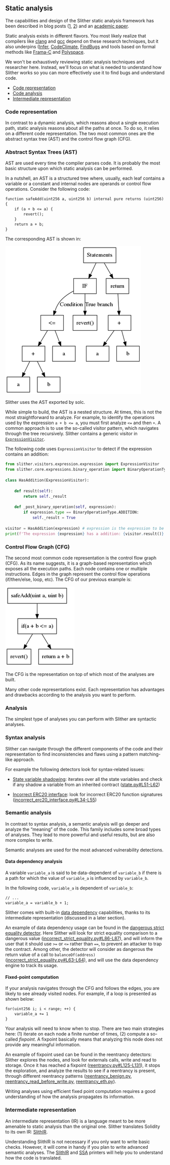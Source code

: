 ## Static analysis

The capabilities and design of the Slither static analysis framework has been described in blog posts ([1](https://blog.trailofbits.com/2018/10/19/slither-a-solidity-static-analysis-framework/), [2](https://blog.trailofbits.com/2019/05/27/slither-the-leading-static-analyzer-for-smart-contracts/)) and an [academic paper](https://github.com/trailofbits/publications/blob/master/papers/wetseb19.pdf).

Static analysis exists in different flavors. You most likely realize that compilers like [clang](https://clang-analyzer.llvm.org/) and [gcc](https://lwn.net/Articles/806099/) depend on these research techniques, but it also underpins ([Infer](https://fbinfer.com/), [CodeClimate](https://codeclimate.com/), [FindBugs](http://findbugs.sourceforge.net/) and tools based on formal methods like [Frama-C](https://frama-c.com/) and [Polyspace](https://www.mathworks.com/products/polyspace.html).

We won't be exhaustively reviewing static analysis techniques and researcher here. Instead, we'll focus on what is needed to understand how Slither works so you can more effectively use it to find bugs and understand code.

- [Code representation](#code-representation)
- [Code analysis](#analysis)
- [Intermediate representation](#intermediate-representation)

### Code representation

In contrast to a dynamic analysis, which reasons about a single execution path, static analysis reasons about all the paths at once. To do so, it relies on a different code representation. The two most common ones are the abstract syntax tree (AST) and the control flow graph (CFG).

### Abstract Syntax Trees (AST)

AST are used every time the compiler parses code. It is probably the most basic structure upon which static analysis can be performed.

In a nutshell, an AST is a structured tree where, usually, each leaf contains a variable or a constant and internal nodes are operands or control flow operations. Consider the following code:

```solidity
function safeAdd(uint256 a, uint256 b) internal pure returns (uint256) {
    if (a + b <= a) {
        revert();
    }
    return a + b;
}
```

The corresponding AST is shown in:

![AST](./images/ast.png)

Slither uses the AST exported by solc.

While simple to build, the AST is a nested structure. At times, this is not the most straightforward to analyze. For example, to identify the operations used by the expression `a + b <= a`, you must first analyze `<=` and then `+`. A common approach is to use the so-called visitor pattern, which navigates through the tree recursively. Slither contains a generic visitor in [`ExpressionVisitor`](https://github.com/crytic/slither/blob/master/slither/visitors/expression/expression.py).

The following code uses `ExpressionVisitor` to detect if the expression contains an addition:

```python
from slither.visitors.expression.expression import ExpressionVisitor
from slither.core.expressions.binary_operation import BinaryOperationType

class HasAddition(ExpressionVisitor):

    def result(self):
        return self._result

    def _post_binary_operation(self, expression):
        if expression.type == BinaryOperationType.ADDITION:
            self._result = True

visitor = HasAddition(expression) # expression is the expression to be tested
print(f'The expression {expression} has a addition: {visitor.result()}')
```

### Control Flow Graph (CFG)

The second most common code representation is the control flow graph (CFG). As its name suggests, it is a graph-based representation which exposes all the execution paths. Each node contains one or multiple instructions. Edges in the graph represent the control flow operations (if/then/else, loop, etc). The CFG of our previous example is:

![CFG](./images/cfg.png)

The CFG is the representation on top of which most of the analyses are built.

Many other code representations exist. Each representation has advantages and drawbacks according to the analysis you want to perform.

### Analysis

The simplest type of analyses you can perform with Slither are syntactic analyses.

### Syntax analysis

Slither can navigate through the different components of the code and their representation to find inconsistencies and flaws using a pattern matching-like approach.

For example the following detectors look for syntax-related issues:

- [State variable shadowing](https://github.com/crytic/slither/wiki/Detector-Documentation#state-variable-shadowing): iterates over all the state variables and check if any shadow a variable from an inherited contract ([state.py#L51-L62](https://github.com/crytic/slither/blob/0441338e055ab7151b30ca69258561a5a793f8ba/slither/detectors/shadowing/state.py#L51-L62))

- [Incorrect ERC20 interface](https://github.com/crytic/slither/wiki/Detector-Documentation#incorrect-erc20-interface): look for incorrect ERC20 function signatures ([incorrect_erc20_interface.py#L34-L55](https://github.com/crytic/slither/blob/0441338e055ab7151b30ca69258561a5a793f8ba/slither/detectors/erc/incorrect_erc20_interface.py#L34-L55))

### Semantic analysis

In contrast to syntax analysis, a semantic analysis will go deeper and analyze the “meaning” of the code. This family includes some broad types of analyses. They lead to more powerful and useful results, but are also more complex to write.

Semantic analyses are used for the most advanced vulnerability detections.

#### Data dependency analysis

A variable `variable_a` is said to be data-dependent of `variable_b` if there is a path for which the value of `variable_a` is influenced by `variable_b`.

In the following code, `variable_a` is dependent of `variable_b`:

```solidity
// ...
variable_a = variable_b + 1;
```

Slither comes with built-in [data dependency](https://github.com/crytic/slither/wiki/data-dependency) capabilities, thanks to its intermediate representation (discussed in a later section).

An example of data dependency usage can be found in the [dangerous strict equality detector](https://github.com/crytic/slither/wiki/Detector-Documentation#dangerous-strict-equalities). Here Slither will look for strict equality comparison to a dangerous value ([incorrect_strict_equality.py#L86-L87](https://github.com/crytic/slither/blob/6d86220a53603476f9567c3358524ea4db07fb25/slither/detectors/statements/incorrect_strict_equality.py#L86-L87)), and will inform the user that it should use `>=` or `<=` rather than `==`, to prevent an attacker to trap the contract. Among other, the detector will consider as dangerous the return value of a call to `balanceOf(address)` ([incorrect_strict_equality.py#L63-L64](https://github.com/crytic/slither/blob/6d86220a53603476f9567c3358524ea4db07fb25/slither/detectors/statements/incorrect_strict_equality.py#L63-L64)), and will use the data dependency engine to track its usage.

#### Fixed-point computation

If your analysis navigates through the CFG and follows the edges, you are likely to see already visited nodes. For example, if a loop is presented as shown below:

```solidity
for(uint256 i; i < range; ++) {
    variable_a += 1
}
```

Your analysis will need to know when to stop. There are two main strategies here: (1) iterate on each node a finite number of times, (2) compute a so-called _fixpoint_. A fixpoint basically means that analyzing this node does not provide any meaningful information.

An example of fixpoint used can be found in the reentrancy detectors: Slither explores the nodes, and look for externals calls, write and read to storage. Once it has reached a fixpoint ([reentrancy.py#L125-L131](https://github.com/crytic/slither/blob/master/slither/detectors/reentrancy/reentrancy.py#L125-L131)), it stops the exploration, and analyze the results to see if a reentrancy is present, through different reentrancy patterns ([reentrancy_benign.py](https://github.com/crytic/slither/blob/b275bcc824b1b932310cf03b6bfb1a1fef0ebae1/slither/detectors/reentrancy/reentrancy_benign.py), [reentrancy_read_before_write.py](https://github.com/crytic/slither/blob/b275bcc824b1b932310cf03b6bfb1a1fef0ebae1/slither/detectors/reentrancy/reentrancy_read_before_write.py), [reentrancy_eth.py](https://github.com/crytic/slither/blob/b275bcc824b1b932310cf03b6bfb1a1fef0ebae1/slither/detectors/reentrancy/reentrancy_eth.py)).

Writing analyses using efficient fixed point computation requires a good understanding of how the analysis propagates its information.

### Intermediate representation

An intermediate representation (IR) is a language meant to be more amenable to static analysis than the original one. Slither translates Solidity to its own IR: [SlithIR](https://github.com/crytic/slither/wiki/SlithIR).

Understanding SlithIR is not necessary if you only want to write basic checks. However, it will come in handy if you plan to write advanced semantic analyses. The [SlithIR](https://github.com/crytic/slither/wiki/Printer-documentation#slithir) and [SSA](https://github.com/crytic/slither/wiki/Printer-documentation#slithir-ssa) printers will help you to understand how the code is translated.
